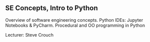 ## SE Concepts, Intro to Python

Overview of software engineering concepts. Python IDEs: Jupyter Notebooks & PyCharm.
Procedural and OO programming in Python

Lecturer: Steve Crouch


